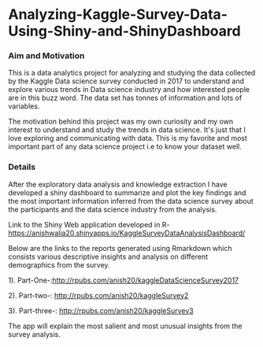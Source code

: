 # Analyzing-Kaggle-Survey-Data-Using-Shiny-and-ShinyDashboard

### Aim and Motivation

This is a data analytics project for analyzing and studying the data collected by the Kaggle Data science survey conducted in 2017 to understand and explore various trends in Data science industry and how interested people are in this buzz word. The data set has tonnes of information and lots of variables.

The motivation behind this project was my own curiosity and my own interest to understand and study the trends in data science. It's just that I love exploring and communicating with data. This is my favorite and most important part of any data science project i.e to know your dataset well. 

### Details

After the exploratory data analysis and knowledge extraction I have developed a shiny dashboard to summarize and plot the key findings and the most important information inferred from the data science survey about the participants and the data science industry from the analysis.

Link to the Shiny Web application developed in R-https://anishwalia20.shinyapps.io/KaggleSurveyDataAnalysisDashboard/

Below are the links to the reports generated using Rmarkdown which consists various descriptive insights and analysis on different demographics from the survey.

1).  Part-One-:http://rpubs.com/anish20/kaggleDataScienceSurvey2017

2).  Part-two-: http://rpubs.com/anish20/kaggleSurvey2

3).  Part-three-: http://rpubs.com/anish20/kaggleSurvey3


The app will explain the most salient and most unusual insights from the survey analysis.

